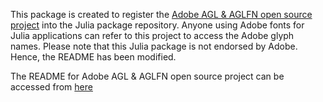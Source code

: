 This package is created to register the [Adobe AGL & AGLFN open source project](https://github.com/adobe-type-tools/agl-aglfn) into the Julia package repository. Anyone using Adobe fonts for Julia applications can refer to this project to access the Adobe glyph names. Please note that this Julia package is not endorsed by Adobe. Hence, the README has been modified. 

The README for Adobe AGL & AGLFN open source project can be accessed from [here](https://github.com/adobe-type-tools/agl-aglfn/blob/master/README.md)

